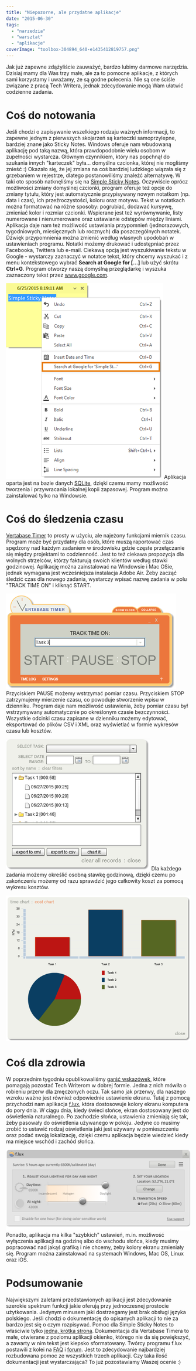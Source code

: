 ```yaml
---
title: "Niepozorne, ale przydatne aplikacje"
date: "2015-06-30"
tags:
  - "narzedzia"
  - "warsztat"
  - "aplikacje"
coverImage: "toolbox-304894_640-e1435412819757.png"
---
```


Jak już zapewne zdążyliście zauważyć, bardzo lubimy darmowe narzędzia. Dzisiaj
mamy dla Was trzy małe, ale za to pomocne aplikacje, z których sami korzystamy i
uważamy, że są godne polecenia. Nie są one ściśle związane z pracą Tech Writera,
jednak zdecydowanie mogą Wam ułatwić codzienne zadania.

# Coś do notowania

Jeśli chodzi o zapisywanie wszelkiego rodzaju ważnych informacji, to zapewne
jednym z pierwszych skojarzeń są karteczki samoprzylepne, bardziej znane jako
Sticky Notes. Windows oferuje nam wbudowaną aplikację pod taką nazwą, która
prawdopodobnie wielu osobom w zupełności wystarcza. Głównym czynnikiem, który
nas popchnął do szukania innych "karteczek" była... domyślna czcionka, której
nie mogliśmy znieść :) Okazało się, że jej zmiana na coś bardziej ludzkiego
wiązała się z grzebaniem w rejestrze, dlatego postanowiliśmy znaleźć
alternatywę. W taki oto sposób natknęliśmy się na
[Simple Sticky Notes](http://www.simplestickynotes.com/). Oczywiście oprócz
możliwości zmiany domyślnej czcionki, program oferuje też opcje do zmiany
tytułu, który jest automatycznie przypisywany nowym notatkom (np. data i czas),
ich przeźroczystości, koloru oraz motywu. Tekst w notatkach można formatować na
różne sposoby: pogrubiać, dodawać kursywę, zmieniać kolor i rozmiar czcionki.
Wspierane jest też wyrównywanie, listy numerowane i nienumerowane oraz
ustawianie odstępów między liniami. Aplikacja daje nam też możliwość ustawiania
przypomnień (jednorazowych, tygodniowych, miesięcznych lub rocznych) dla
poszczególnych notatek. Dźwięk przypomnienia można zmienić według własnych
upodobań w ustawieniach programu. Notatki możemy drukować i udostępniać przez
Facebooka, Twittera lub e-mail. Ciekawą opcją jest wyszukiwanie tekstu w
Google - wystarczy zaznaczyć w notatce tekst, który chcemy wyszukać i z menu
kontekstowego wybrać **Search at Google for \[...\]** lub użyć skrótu
**Ctrl+G**. Program otworzy naszą domyślną przeglądarkę i wyszuka zaznaczony
tekst przez www.google.com.

[![simple_sticky_notes](images/simple_sticky_notes.png)](http://techwriter.pl/wp-content/uploads/2015/06/simple_sticky_notes.png)
Aplikacja oparta jest na bazie danych [SQLite](https://www.sqlite.org/), dzięki
czemu mamy możliwość tworzenia i przywracania lokalnej kopii zapasowej. Program
można zainstalować tylko na Windowsie.

# Coś do śledzenia czasu

[Vertabase Timer](http://timer.vertabase.com/) to prosty w użyciu, ale najeżony
funkcjami miernik czasu. Program może być przydatny dla osób, które muszą
raportować czas spędzony nad każdym zadaniem w środowisku gdzie częste
przełączanie się między projektami to codzienność. Jest to też ciekawa
propozycja dla wolnych strzelców, którzy fakturują swoich klientów według stawki
godzinowej. Aplikację można zainstalować na Windowsie i Mac OSie, jednak
wymagana jest wcześniejsza instalacja Adobe Air. Żeby zacząć śledzić czas dla
nowego zadania, wystarczy wpisać nazwę zadania w polu "TRACK TIME ON" i kliknąć
START.

[![new_task_vertabase_timer](images/new_task_vertabase_timer.png)](http://techwriter.pl/wp-content/uploads/2015/06/new_task_vertabase_timer.png)
Przyciskiem PAUSE możemy wstrzymać pomiar czasu. Przyciskiem STOP zatrzymujemy
mierzenie czasu, co powoduje stworzenie wpisu w dzienniku. Program daje nam
możliwość ustawienia, żeby pomiar czasu był wstrzymywany automatycznie po
określonym czasie bezczynności. Wszystkie odcinki czasu zapisane w dzienniku
możemy edytować, eksportować do plików CSV i XML oraz wyświetlać w formie
wykresów czasu lub kosztów.

[![time_log_vertabase_timer](images/time_log_vertabase_timer.png)](http://techwriter.pl/wp-content/uploads/2015/06/time_log_vertabase_timer.png)
Dla każdego zadania możemy określić osobną stawkę godzinową, dzięki czemu po
zakończeniu możemy od razu sprawdzić jego całkowity koszt za pomocą wykresu
kosztów.

[![cost_chart_vertabase_timer](images/cost_chart_vertabase_timer.png)](http://techwriter.pl/wp-content/uploads/2015/06/cost_chart_vertabase_timer.png)

# Coś dla zdrowia

W poprzednim tygodniu opublikowaliśmy
[garść wskazówek](http://techwriter.pl/technical-writer-w-dobrej-formie/), które
pomagają pozostać Tech Writerom w dobrej formie. Jedna z nich mówiła o robieniu
przerw dla zmęczonych oczu. Tak samo jak przerwy, dla naszego wzroku ważne jest
również odpowiednie ustawienie ekranu. Tutaj z pomocą przychodzi nam aplikacja
[f.lux](https://justgetflux.com/), która dostosowuje kolory ekranu komputera do
pory dnia. W ciągu dnia, kiedy świeci słońce, ekran dostosowany jest do
oświetlenia naturalnego. Po zachodzie słońca, ustawienia zmieniają się tak, żeby
pasowały do oświetlenia używanego w pokoju. Jedyne co musimy zrobić to ustawić
rodzaj oświetlenia jaki jest używany w pomieszczeniu oraz podać swoją
lokalizację, dzięki czemu aplikacja będzie wiedzieć kiedy ma miejsce wschód i
zachód słońca.

[![flux_settings](images/flux_settings.png)](http://techwriter.pl/wp-content/uploads/2015/06/flux_settings.png)
Ponadto, aplikacja ma kilka "szybkich" ustawień, m.in. możliwość wyłączenia
aplikacji na godzinę albo do wschodu słońca, kiedy musimy popracować nad jakąś
grafiką i nie chcemy, żeby kolory ekranu zmieniały się. Program można
zainstalować na systemach Windows, Mac OS, Linux oraz iOS.

# Podsumowanie

Największymi zaletami przedstawionych aplikacji jest zdecydowanie szerokie
spektrum funkcji jakie oferują przy jednoczesnej prostocie użytkowania. Jedynym
minusem jaki dostrzegamy jest brak obsługi języka polskiego. Jeśli chodzi o
dokumentację do opisanych aplikacji to nie za bardzo jest się o czym rozpisywać.
Pomoc dla Simple Sticky Notes to właściwie tylko
[jedna, krótka strona](http://www.simplestickynotes.com/help/). Dokumentacja dla
Vertabase Timera to małe, otwierane z poziomu aplikacji okienko, którego nie da
się powiększyć, a zawarty w nim tekst jest kiepsko sformatowany. Twórcy programu
f.lux postawili z kolei na [FAQ](https://justgetflux.com/faq.html) i
[forum](https://justgetflux.com/forum/). Jest to zdecydowanie najbardziej
rozbudowana pomoc ze wszystkich trzech aplikacji. Czy taka ilość dokumentacji
jest wystarczająca? To już pozostawiamy Waszej ocenie :)
